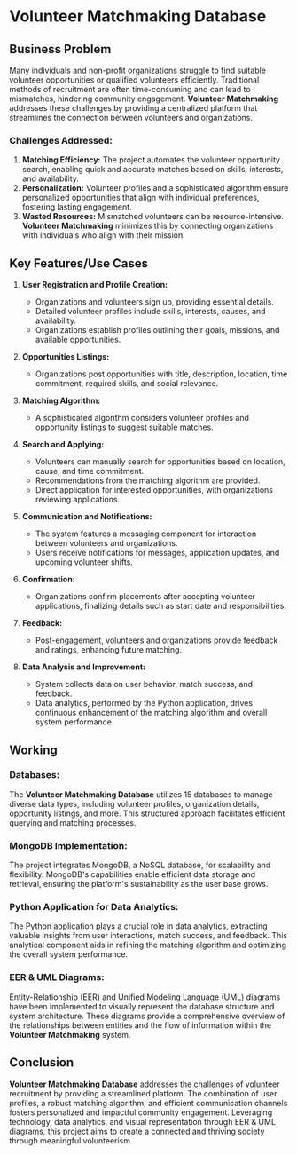 # Volunteer Matchmaking Database

## Business Problem

Many individuals and non-profit organizations struggle to find suitable volunteer opportunities or qualified volunteers efficiently. Traditional methods of recruitment are often time-consuming and can lead to mismatches, hindering community engagement. **Volunteer Matchmaking** addresses these challenges by providing a centralized platform that streamlines the connection between volunteers and organizations.

### Challenges Addressed:

1. **Matching Efficiency:** The project automates the volunteer opportunity search, enabling quick and accurate matches based on skills, interests, and availability.
2. **Personalization:** Volunteer profiles and a sophisticated algorithm ensure personalized opportunities that align with individual preferences, fostering lasting engagement.
3. **Wasted Resources:** Mismatched volunteers can be resource-intensive. **Volunteer Matchmaking** minimizes this by connecting organizations with individuals who align with their mission.

## Key Features/Use Cases

1. **User Registration and Profile Creation:**
   - Organizations and volunteers sign up, providing essential details.
   - Detailed volunteer profiles include skills, interests, causes, and availability.
   - Organizations establish profiles outlining their goals, missions, and available opportunities.

2. **Opportunities Listings:**
   - Organizations post opportunities with title, description, location, time commitment, required skills, and social relevance.

3. **Matching Algorithm:**
   - A sophisticated algorithm considers volunteer profiles and opportunity listings to suggest suitable matches.

4. **Search and Applying:**
   - Volunteers can manually search for opportunities based on location, cause, and time commitment.
   - Recommendations from the matching algorithm are provided.
   - Direct application for interested opportunities, with organizations reviewing applications.

5. **Communication and Notifications:**
   - The system features a messaging component for interaction between volunteers and organizations.
   - Users receive notifications for messages, application updates, and upcoming volunteer shifts.

6. **Confirmation:**
   - Organizations confirm placements after accepting volunteer applications, finalizing details such as start date and responsibilities.

7. **Feedback:**
   - Post-engagement, volunteers and organizations provide feedback and ratings, enhancing future matching.

8. **Data Analysis and Improvement:**
   - System collects data on user behavior, match success, and feedback.
   - Data analytics, performed by the Python application, drives continuous enhancement of the matching algorithm and overall system performance.

## Working

### Databases:

The **Volunteer Matchmaking Database** utilizes 15 databases to manage diverse data types, including volunteer profiles, organization details, opportunity listings, and more. This structured approach facilitates efficient querying and matching processes.

### MongoDB Implementation:

The project integrates MongoDB, a NoSQL database, for scalability and flexibility. MongoDB's capabilities enable efficient data storage and retrieval, ensuring the platform's sustainability as the user base grows.

### Python Application for Data Analytics:

The Python application plays a crucial role in data analytics, extracting valuable insights from user interactions, match success, and feedback. This analytical component aids in refining the matching algorithm and optimizing the overall system performance.

### EER & UML Diagrams:

Entity-Relationship (EER) and Unified Modeling Language (UML) diagrams have been implemented to visually represent the database structure and system architecture. These diagrams provide a comprehensive overview of the relationships between entities and the flow of information within the **Volunteer Matchmaking** system.

## Conclusion

**Volunteer Matchmaking Database** addresses the challenges of volunteer recruitment by providing a streamlined platform. The combination of user profiles, a robust matching algorithm, and efficient communication channels fosters personalized and impactful community engagement. Leveraging technology, data analytics, and visual representation through EER & UML diagrams, this project aims to create a connected and thriving society through meaningful volunteerism.
